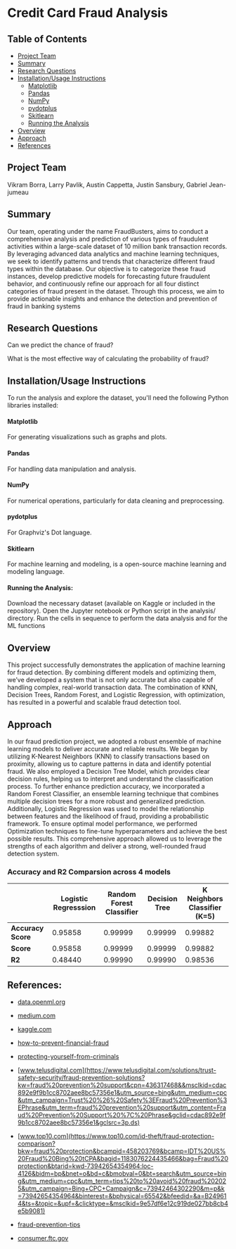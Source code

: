 # Credit Card Fraud Analysis

## Table of Contents
- [Project Team](#Project-Team)
- [Summary](#Summary)
- [Research Questions](#Research-Questions)
- [Installation/Usage Instructions](#Installation/Usage-Instructions)
    - [Matplotlib](#Matplotlib)
    - [Pandas](#Pandas)
    - [NumPy](#NumPy)
    - [pydotplus](#pydotplus)
    - [Skitlearn](#Skitlearn)
    - [Running the Analysis](#Running-the-Analysis)
- [Overview](#Overview)
- [Approach](#Approach)
- [References](#References)


<a name="Project Team"></a>

## Project Team
Vikram Borra, Larry Pavlik, Austin Cappetta, Justin Sansbury, Gabriel Jean-jumeau

<a name="Summary"></a>

## Summary
Our team, operating under the name FraudBusters, aims to conduct a comprehensive analysis and prediction of various types of fraudulent activities within a large-scale dataset of 10 million bank transaction records. By leveraging advanced data analytics and machine learning techniques, we seek to identify patterns and trends that characterize different fraud types within the database. Our objective is to categorize these fraud instances, develop predictive models for forecasting future fraudulent behavior, and continuously refine our approach for all four distinct categories of fraud present in the dataset. Through this process, we aim to provide actionable insights and enhance the detection and prevention of fraud in banking systems

<a name="Research Questions"></a>

## Research Questions
Can we predict the chance of fraud?

What is the most effective way of calculating the
probability of fraud?

<a name="Installation/Usage Instructions"></a>

## Installation/Usage Instructions 
To run the analysis and explore the dataset, you'll need the following Python libraries installed:

<a name="Matplotlib"></a>

#### Matplotlib
For generating visualizations such as graphs and plots.

<a name="Pandas"></a>

#### Pandas 
For handling data manipulation and analysis.

<a name="NumPy"></a>

#### NumPy
For numerical operations, particularly for data cleaning and preprocessing.

<a name="pydotplus"></a>

#### pydotplus
For  Graphviz's Dot language.

<a name="Skitlearn"></a>

#### Skitlearn 
For machine learning and modeling, is a open-source machine learning and modeling language.

<a name="Running the Analysis"></a>

#### Running the Analysis:
Download the necessary dataset (available on Kaggle or included in the repository).
Open the Jupyter notebook or Python script in the analysis/ directory.
Run the cells in sequence to perform the data analysis and for the ML functions

<a name="Overview"></a>

## Overview
This project successfully demonstrates the application of machine learning for fraud detection. By combining different models and optimizing them, we’ve developed a system that is not only accurate but also capable of handling complex, real-world transaction data. The combination of KNN, Decision Trees, Random Forest, and Logistic Regression, with optimization, has resulted in a powerful and scalable fraud detection tool.

<a name="Approach"></a>

## Approach 
In our fraud prediction project, we adopted a robust ensemble of machine learning models to deliver accurate and reliable results. We began by utilizing K-Nearest Neighbors (KNN) to classify transactions based on proximity, allowing us to capture patterns in data and identify potential fraud. We also employed a Decision Tree Model, which provides clear decision rules, helping us to interpret and understand the classification process. To further enhance prediction accuracy, we incorporated a Random Forest Classifier, an ensemble learning technique that combines multiple decision trees for a more robust and generalized prediction. Additionally, Logistic Regression was used to model the relationship between features and the likelihood of fraud, providing a probabilistic framework. To ensure optimal model performance, we performed Optimization techniques to fine-tune hyperparameters and achieve the best possible results. This comprehensive approach allowed us to leverage the strengths of each algorithm and deliver a strong, well-rounded fraud detection system.


### Accuracy and R2 Comparsion across 4 models
|                | Logistic Regresssion | Random Forest Classifier | Decision Tree      | K Neighbors Classifier (K=5) |
|----------------|----------------------|--------------------------|--------------------|-------------------------------|
| **Accuracy Score** |       0.95858       |         0.99999         |      0.99999      |            0.99882           |
| **Score**          |       0.95858       |         0.99999         |      0.99999      |            0.99882           |
| **R2**             |   0.48440  |    0.99990    | 0.99990 |       0.98536      |



<a name="References"></a>

## References:

- [data.openml.org](https://data.openml.org)

- [medium.com](https://medium.com/)

- [kaggle.com](http://kaggle.com/)

- [how-to-prevent-financial-fraud](https://freedomcu.org/financial-fraud/how-to-prevent-financial-fraud/)

- [protecting-yourself-from-criminals](https://www.aarp.org/money/scams-fraud/protecting-yourself-from-criminals/)

- [www.telusdigital.com](https://www.telusdigital.com/solutions/trust-safety-security/fraud-prevention-solutions?kw=fraud%20prevention%20support&cpn=436317468&&msclkid=cdac892e9f9b1cc8702aee8bc57356e1&utm_source=bing&utm_medium=cpc&utm_campaign=Trust%20%26%20Safety%3EFraud%20Prevention%3EPhrase&utm_term=fraud%20prevention%20support&utm_content=Fraud%20Prevention%20Support%20%7C%20Phrase&gclid=cdac892e9f9b1cc8702aee8bc57356e1&gclsrc=3p.ds)

- [www.top10.com](https://www.top10.com/id-theft/fraud-protection-comparison?bkw=fraud%20protection&bcampid=458203769&bcamp=IDT%20US%20Fraud%20Bing%20tCPA&bagid=1183076224435466&bag=Fraud%20protection&btarid=kwd-73942654354964:loc-4126&bidm=bp&bnet=o&bd=c&bmobval=0&bt=search&utm_source=bing&utm_medium=cpc&utm_term=tips%20to%20avoid%20fraud%202025&utm_campaign=Bing+CPC+Campaign&c=73942464302290&m=p&k=73942654354964&binterest=&bphysical=65542&bfeedid=&a=B249614&ts=&topic=&upf=&clicktype=&msclkid=9e57df6e12c919de027bb8cb4e5b9081)

- [fraud-prevention-tips](https://www.aura.com/learn/fraud-prevention-tips)

- [consumer.ftc.gov](https://consumer.ftc.gov/consumer-alerts/2024/12/stay-ahead-scammers-2025)
